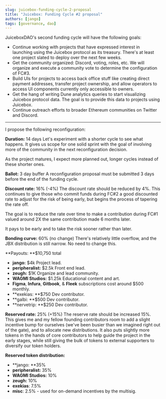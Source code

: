 ```yaml
---
slug: juicebox-funding-cycle-2-proposal
title: "Juicebox: Funding Cycle #2 proposal"
authors: [jango]
tags: [governance, dao]
---
```


JuiceboxDAO's second funding cycle will have the following goals:

- Continue working with projects that have expressed interest in launching using the Juicebox protocol as its treasury. There's at least one project slated to deploy over the next few weeks.
- Get the community organized: Discord, voting, roles, etc. We will organize and execute a community vote to determine the configuration of FC#3.
- Build UIs for projects to access back office stuff like creating direct payment addresses, transfer project ownership, and allow operators to access UI components currently only accessible to owners.
- Get the hang of writing Dune analytics queries to start visualizing Juicebox protocol data. The goal is to provide this data to projects using Juicebox.
- Continue outreach efforts to broader Ethereum communities on Twitter and Discord.

---

I propose the following reconfiguration:

**Duration:** 14 days
Let's experiment with a shorter cycle to see what happens. It gives us scope for one solid sprint with the goal of involving more of the community in the next reconfiguration decision. 

As the project matures, I expect more planned out, longer cycles instead of these shorter ones.

**Ballot:** 3 day buffer
A reconfiguration proposal must be submitted 3 days before the end of the funding cycle.

**Discount rate:** 16% (-4%)
The discount rate should be reduced by 4%. This continues to give those who commit funds during FC#2 a good discounted rate to adjust for the risk of being early, but begins the process of tapering the rate off.

The goal is to reduce the rate over time to make a contribution during FC#1 valued around 2X the same contribution made 6 months later. 

It pays to be early and to take the risk sooner rather than later.

**Bonding curve:** 60% (no change)
There's relatively little overflow, and the JBX distribution is still narrow. No need to change this.

**Payouts: **$10,750 total

- **jango:** $4k
Project lead.
- **peripheralist:** $2.5k
Front end lead.
- **zeugh:** $1K
Organize and lead community.
- **WAGMI Studios:** $1.25k 
Educational content and art.
- **Figma**, **Infura**, **Gitbook**, & **Fleek** subscriptions cost around $500 monthly.
- **exekias: **$750
Dev contributor.
- **galbi: **$500
Dev contributor.
- **nervetrip: **$250
Dev contributor.

**Reserved rate:** 25% (+15%)
The reserve rate should be increased 15%. This gives me and my fellow founding contributors room to add a slight incentive bump for ourselves (we've been busier than we imagined right out of the gate), and to allocate new distributions. It also puts slightly more tokens in the hands of core contributors to help guide the project in the early stages, while still giving the bulk of tokens to external supporters to diversify our token holders.

**Reserved token distribution:**

- **jango: **35%
- **peripheralist:** 35%
- **WAGMI Studios:** 10%
- **zeugh:** 10%
- **exekias**: 7.5%
- **misc**: 2.5% - used for on-demand incentives by the multisig.
